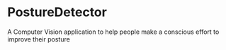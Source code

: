 # PostureDetector
A Computer Vision application to help people make a conscious effort to improve their posture
